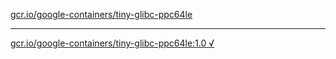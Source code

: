 [gcr.io/google-containers/tiny-glibc-ppc64le](https://hub.docker.com/r/anjia0532/tiny-glibc-ppc64le/tags/) 

----
[gcr.io/google-containers/tiny-glibc-ppc64le:1.0 √](https://hub.docker.com/r/anjia0532/tiny-glibc-ppc64le/tags/)

